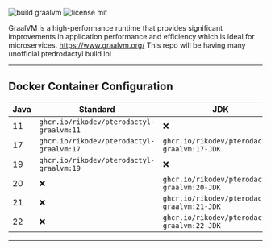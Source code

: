 
![build graalvm](https://github.com/RikoDEV/pterodactyl-graalvm/actions/workflows/docker-image.yml/badge.svg)
![license mit](https://img.shields.io/badge/license-MIT-green)

GraalVM is a high-performance runtime that provides significant improvements in application performance and efficiency which is ideal for microservices. https://www.graalvm.org/
This repo will be having many unofficial ptedrodactyl build lol

___

## Docker Container Configuration

| Java | Standard                               	| JDK                                        	| Enterprise                                	|
|------	|----------------------------------------	|--------------------------------------------	|-------------------------------------------	|
| 11    | `ghcr.io/rikodev/pterodactyl-graalvm:11` 	| ❌                                          	| `ghcr.io/rikodev/pterodactyl-graalvm:11-EE` 	|
| 17    | `ghcr.io/rikodev/pterodactyl-graalvm:17` 	| `ghcr.io/rikodev/pterodactyl-graalvm:17-JDK` 	| `ghcr.io/rikodev/pterodactyl-graalvm:17-EE` 	|
| 19   	| `ghcr.io/rikodev/pterodactyl-graalvm:19` 	| ❌                                          	| ❌                                         	|
| 20   	| ❌                                     	| `ghcr.io/rikodev/pterodactyl-graalvm:20-JDK` 	| ❌                                         	|
| 21   	| ❌                                     	| `ghcr.io/rikodev/pterodactyl-graalvm:21-JDK` 	| ❌                                         	|
| 22    | ❌                                     	| `ghcr.io/rikodev/pterodactyl-graalvm:22-JDK` 	| ❌                                         	|

___
